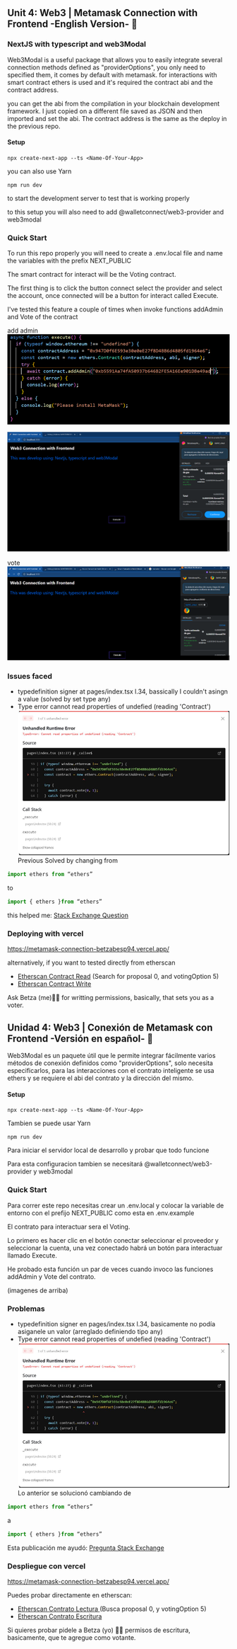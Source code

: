 ## Unit 4: Web3 | Metamask Connection with Frontend -English Version- 🚀

### NextJS with typescript and web3Modal

Web3Modal is a useful package that allows you to easily integrate several connection methods defined as "providerOptions", you only need to specified them, it comes by default with metamask. for interactions with smart contract ethers is used and it's required the contract abi and the contract address.

you can get the abi from the compilation in your blockchain development framework. I just copied on a different file saved as JSON and then imported and set the abi. The contract address is the same as the deploy in the previous repo. 


#### Setup

```
npx create-next-app --ts <Name-Of-Your-App>
```

you can also use Yarn

```
npm run dev
```

to start the development server to test that is working properly

to this setup you will also need to add @walletconnect/web3-provider and web3modal

### Quick Start

To run this repo properly you will need to create a .env.local file and name the variables with the prefix NEXT_PUBLIC

The smart contract for interact will be the Voting contract.

The first thing is to click the button connect select the provider and select the account, once connected will be a button for interact called Execute. 

I've tested this feature a couple of times when invoke functions addAdmin and Vote of the contract 

add admin
![AddadminCode](https://github.com/zircon-tech/metamask-connection-Betzabesp94/blob/main/media/addadmincode.PNG?raw=true)

![addAdmin](https://github.com/zircon-tech/metamask-connection-Betzabesp94/blob/main/media/addadmin.PNG)

vote 
![vote](https://github.com/zircon-tech/metamask-connection-Betzabesp94/blob/main/media/vote.PNG)

### Issues faced
- typedefinition signer at pages/index.tsx l.34, bassically I couldn't asingn a value (solved by set type any) 
- Type error cannot read properties of undefied (reading 'Contract')
![err2](https://github.com/zircon-tech/metamask-connection-Betzabesp94/blob/main/media/err2.JPG)
Previous Solved by changing from 
```typescript
import ethers from “ethers” 
```
to 
```typescript
import { ethers }from “ethers” 
```

this helped me: [Stack Exchange Question](https://ethereum.stackexchange.com/questions/119669/getting-typeerror-cannot-read-properties-of-undefined-reading-arrayify-wh) 


### Deploying with vercel

https://metamask-connection-betzabesp94.vercel.app/

alternatively, if you want to tested directly from etherscan 
- [Etherscan Contract Read](https://kovan.etherscan.io/address/0x947D0f6E593e30e0eE27f8D4BB6d4805fd1964e6#readContract) (Search for proposal 0, and votingOption 5)
- [Etherscan Contract Write](https://kovan.etherscan.io/address/0x947D0f6E593e30e0eE27f8D4BB6d4805fd1964e6#writeContract)

Ask Betza (me)🙆‍♀️ for writting permissions, basically, that sets you as a voter. 


## Unidad 4: Web3 | Conexión de Metamask con Frontend -Versión en español- 🚀

Web3Modal es un paquete útil que le permite integrar fácilmente varios métodos de conexión definidos como "providerOptions", solo necesita especificarlos, para las interacciones con el contrato inteligente se usa ethers y se requiere el abi del contrato y la dirección del mismo.

#### Setup

```
npx create-next-app --ts <Name-Of-Your-App>
```

Tambien se puede usar Yarn

```
npm run dev
```

Para iniciar el servidor local de desarrollo y probar que todo funcione

Para esta configuracion tambien se necesitará @walletconnect/web3-provider y web3modal

### Quick Start

Para correr este repo necesitas crear un .env.local y colocar la variable de entorno con el prefijo NEXT_PUBLIC como esta en .env.example

El contrato para interactuar sera el Voting.

Lo primero es hacer clic en el botón conectar seleccionar el proveedor y seleccionar la cuenta, una vez conectado habrá un botón para interactuar llamado Execute.

He probado esta función un par de veces cuando invoco las funciones addAdmin y Vote del contrato.

(imagenes de arriba)

### Problemas
- typedefinition signer en pages/index.tsx l.34, basicamente no podía asiganele un valor (arreglado definiendo tipo  any) 
- Type error cannot read properties of undefied (reading 'Contract')
![err2](https://github.com/zircon-tech/metamask-connection-Betzabesp94/blob/main/media/err2.JPG)
Lo anterior se solucionó cambiando de 
```typescript
import ethers from “ethers” 
```
a 
```typescript
import { ethers }from “ethers” 
```

Esta publicación me ayudó: [Pregunta Stack Exchange](https://ethereum.stackexchange.com/questions/119669/getting-typeerror-cannot-read-properties-of-undefined-reading-arrayify-wh) 


### Despliegue con vercel
https://metamask-connection-betzabesp94.vercel.app/

Puedes probar directamente en etherscan: 
- [Etherscan Contrato Lectura ](https://kovan.etherscan.io/address/0x947D0f6E593e30e0eE27f8D4BB6d4805fd1964e6#readContract) (Busca proposal 0, y votingOption 5)
- [Etherscan Contrato Escritura](https://kovan.etherscan.io/address/0x947D0f6E593e30e0eE27f8D4BB6d4805fd1964e6#writeContract)

Si quieres probar pidele a Betza (yo) 🙆‍♀️ permisos de escritura, basicamente, que te agregue como votante. 




